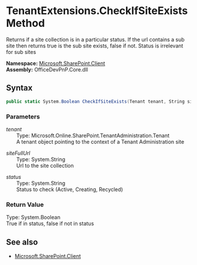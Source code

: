 # TenantExtensions.CheckIfSiteExists Method  
Returns if a site collection is in a particular status. If the url contains a sub site then returns true is the sub site exists, false if not. 
            Status is irrelevant for sub sites  

**Namespace:** [Microsoft.SharePoint.Client](Microsoft.SharePoint.Client.md)  
**Assembly:** OfficeDevPnP.Core.dll  
## Syntax
```C#
public static System.Boolean CheckIfSiteExists(Tenant tenant, String siteFullUrl, String status)
```
### Parameters
*tenant*  
&emsp;&emsp;Type: Microsoft.Online.SharePoint.TenantAdministration.Tenant  
&emsp;&emsp;A tenant object pointing to the context of a Tenant Administration site  
  
*siteFullUrl*  
&emsp;&emsp;Type: System.String  
&emsp;&emsp;Url to the site collection  
  
*status*  
&emsp;&emsp;Type: System.String  
&emsp;&emsp;Status to check (Active, Creating, Recycled)  
  
### Return Value
Type: System.Boolean  
True if in status, false if not in status

## See also
- [Microsoft.SharePoint.Client](Microsoft.SharePoint.Client.md)
